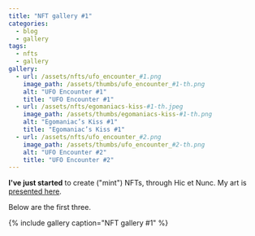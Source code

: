 ```yaml
---
title: "NFT gallery #1"
categories:
  - blog
  - gallery
tags:
  - nfts 
  - gallery
gallery:
  - url: /assets/nfts/ufo_encounter_#1.png
    image_path: /assets/thumbs/ufo_encounter_#1-th.png
    alt: "UFO Encounter #1"
    title: "UFO Encounter #1"
  - url: /assets/nfts/egomaniacs-kiss-#1-th.jpeg
    image_path: /assets/thumbs/egomaniacs-kiss-#1-th.png
    alt: "Egomaniac’s Kiss #1"
    title: "Egomaniac’s Kiss #1"
  - url: /assets/nfts/ufo_encounter_#2.png
    image_path: /assets/thumbs/ufo_encounter_#2-th.png
    alt: "UFO Encounter #2"
    title: "UFO Encounter #2"
---
```


**I've just started** to create ("mint") NFTs, through Hic et Nunc. My art is [presented here](https://www.hicetnunc.xyz/heurihermilab/creations).

Below are the first three.

{% include gallery caption="NFT gallery #1" %}